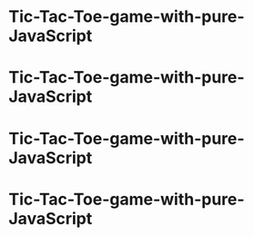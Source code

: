 # Tic-Tac-Toe-game-with-pure-JavaScript
# Tic-Tac-Toe-game-with-pure-JavaScript
# Tic-Tac-Toe-game-with-pure-JavaScript
# Tic-Tac-Toe-game-with-pure-JavaScript
